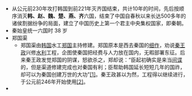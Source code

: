 - 从公元前230年攻打韩国到前221年灭齐国结束，共计10年的时间，先后按顺序消灭**韩、赵、魏、楚、燕、齐**六国，结束了中国自春秋以来长达500多年的诸侯割据纷争的局面，建立了中国历史上第一个君主中央集权国家，即秦朝。
- 秦始皇统一六国时 38 岁
- 郑国渠
	- 郑国渠由[韩国](https://zh.wikipedia.org/wiki/%E9%9F%A9%E5%9B%BD_(%E6%88%98%E5%9B%BD))水工[郑国](https://zh.wikipedia.org/wiki/%E9%83%91%E5%9B%BD_(%E6%B0%B4%E5%B7%A5))主持修建。郑国原本是西去秦国的[细作](https://zh.wikipedia.org/wiki/%E7%B4%B0%E4%BD%9C)，劝说[秦王政](https://zh.wikipedia.org/wiki/%E7%A7%A6%E7%8E%8B%E6%94%BF)兴修[水利](https://zh.wikipedia.org/wiki/%E6%B0%B4%E5%88%A9)工程，企图使秦国把经费与人力放在国内，无暇部署东征。后来秦王政发觉郑国的阴谋，怒欲杀之，郑却说：“臣起初确实是来当[间谍](https://zh.wikipedia.org/wiki/%E9%96%93%E8%AB%9C)的，但是渠道修建完成也对秦国有利；臣帮助韩国延长短短几年的国祚，却可以为秦国创建万世的大功”[[1]](https://zh.wikipedia.org/zh-cn/%E9%83%91%E5%9B%BD%E6%B8%A0#cite_note-1)。秦王政甚以为然，工程得以继续进行，于公元前246年开始使用[[2]](https://zh.wikipedia.org/zh-cn/%E9%83%91%E5%9B%BD%E6%B8%A0#cite_note-2)。
-
